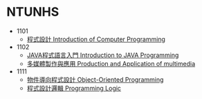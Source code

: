 # NTUNHS

- 1101
    - [程式設計 Introduction of Computer Programming](程式設計)
- 1102
    - [JAVA程式語言入門 Introduction to JAVA Programming](JAVA程式語言入門)
    - [多媒體製作與應用 Production and Application of multimedia](多媒體製作與應用)
- 1111
    - [物件導向程式設計 Object-Oriented Programming](物件導向程式設計)
    - [程式設計邏輯 Programming Logic](程式設計邏輯)
